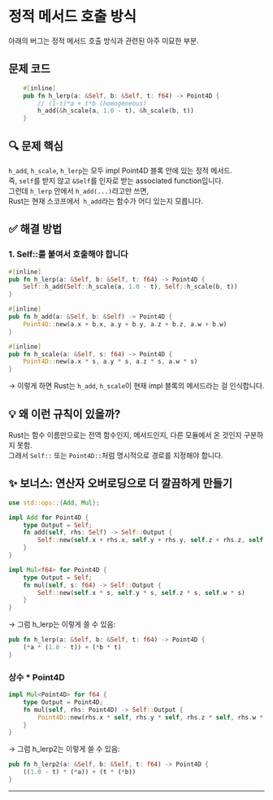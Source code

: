 # 정적 메서드 호출 방식

아래의 버그는 정적 메서드 호출 방식과 관련된 아주 미묘한 부분.

## 문제 코드
```rust
    #[inline]
    pub fn h_lerp(a: &Self, b: &Self, t: f64) -> Point4D {
        // (1-t)*a + t*b (homogeneous)
        h_add(&h_scale(a, 1.0 - t), &h_scale(b, t))
    }
```

## 🔍 문제 핵심
`h_add`, `h_scale`, `h_lerp`는 모두 impl Point4D 블록 안에 있는 정적 메서드.  
즉, `self`를 받지 않고 `&Self`를 인자로 받는 associated function입니다.  
그런데 `h_lerp` 안에서 `h_add(...)`라고만 쓰면,  
Rust는 현재 스코프에서` h_add`라는 함수가 어디 있는지 모릅니다.  

## ✅ 해결 방법
### 1. Self::를 붙여서 호출해야 합니다
```rust
#[inline]
pub fn h_lerp(a: &Self, b: &Self, t: f64) -> Point4D {
    Self::h_add(Self::h_scale(a, 1.0 - t), Self::h_scale(b, t))
}

#[inline]
pub fn h_add(a: &Self, b: &Self) -> Point4D {
    Point4D::new(a.x + b.x, a.y + b.y, a.z + b.z, a.w + b.w)
}

#[inline]
pub fn h_scale(a: &Self, s: f64) -> Point4D {
    Point4D::new(a.x * s, a.y * s, a.z * s, a.w * s)
}
```

→ 이렇게 하면 Rust는 `h_add`, `h_scale`이 현재 impl 블록의 메서드라는 걸 인식합니다.

## 💡 왜 이런 규칙이 있을까?
Rust는 함수 이름만으로는 전역 함수인지, 메서드인지, 다른 모듈에서 온 것인지 구분하지 못함.  
그래서 `Self::` 또는 `Point4D::`처럼 명시적으로 경로를 지정해야 합니다.

## ✨ 보너스: 연산자 오버로딩으로 더 깔끔하게 만들기
```rust
use std::ops::{Add, Mul};

impl Add for Point4D {
    type Output = Self;
    fn add(self, rhs: Self) -> Self::Output {
        Self::new(self.x + rhs.x, self.y + rhs.y, self.z + rhs.z, self.w + rhs.w)
    }
}

impl Mul<f64> for Point4D {
    type Output = Self;
    fn mul(self, s: f64) -> Self::Output {
        Self::new(self.x * s, self.y * s, self.z * s, self.w * s)
    }
}
```

→ 그럼 h_lerp는 이렇게 쓸 수 있음:

```rust
pub fn h_lerp(a: &Self, b: &Self, t: f64) -> Point4D {
    (*a * (1.0 - t)) + (*b * t)
}
```

### 상수 * Point4D
```rust
impl Mul<Point4D> for f64 {
    type Output = Point4D;
    fn mul(self, rhs: Point4D) -> Self::Output {
        Point4D::new(rhs.x * self, rhs.y * self, rhs.z * self, rhs.w * self)
    }
}
```

→ 그럼 h_lerp2는 이렇게 쓸 수 있음:
```rust
pub fn h_lerp2(a: &Self, b: &Self, t: f64) -> Point4D {
    ((1.0 - t) * (*a)) + (t * (*b))
}
```

---


